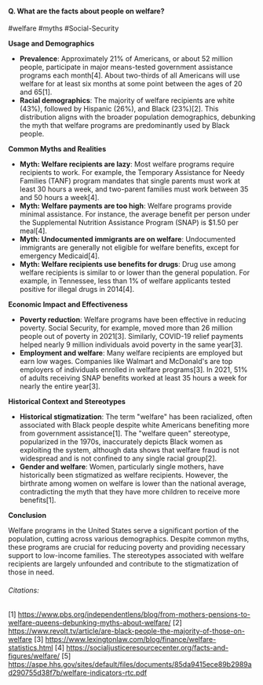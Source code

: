 #### Q. What are the facts about people on welfare?

#welfare #myths #Social-Security 

**Usage and Demographics**

- **Prevalence**: Approximately 21% of Americans, or about 52 million people, participate in major means-tested government assistance programs each month[4]. About two-thirds of all Americans will use welfare for at least six months at some point between the ages of 20 and 65[1].
- **Racial demographics**: The majority of welfare recipients are white (43%), followed by Hispanic (26%), and Black (23%)[2]. This distribution aligns with the broader population demographics, debunking the myth that welfare programs are predominantly used by Black people.

**Common Myths and Realities**

- **Myth: Welfare recipients are lazy**: Most welfare programs require recipients to work. For example, the Temporary Assistance for Needy Families (TANF) program mandates that single parents must work at least 30 hours a week, and two-parent families must work between 35 and 50 hours a week[4].
- **Myth: Welfare payments are too high**: Welfare programs provide minimal assistance. For instance, the average benefit per person under the Supplemental Nutrition Assistance Program (SNAP) is $1.50 per meal[4].
- **Myth: Undocumented immigrants are on welfare**: Undocumented immigrants are generally not eligible for welfare benefits, except for emergency Medicaid[4].
- **Myth: Welfare recipients use benefits for drugs**: Drug use among welfare recipients is similar to or lower than the general population. For example, in Tennessee, less than 1% of welfare applicants tested positive for illegal drugs in 2014[4].

**Economic Impact and Effectiveness**

- **Poverty reduction**: Welfare programs have been effective in reducing poverty. Social Security, for example, moved more than 26 million people out of poverty in 2021[3]. Similarly, COVID-19 relief payments helped nearly 9 million individuals avoid poverty in the same year[3].
- **Employment and welfare**: Many welfare recipients are employed but earn low wages. Companies like Walmart and McDonald's are top employers of individuals enrolled in welfare programs[3]. In 2021, 51% of adults receiving SNAP benefits worked at least 35 hours a week for nearly the entire year[3].

**Historical Context and Stereotypes**

- **Historical stigmatization**: The term "welfare" has been racialized, often associated with Black people despite white Americans benefiting more from government assistance[1]. The "welfare queen" stereotype, popularized in the 1970s, inaccurately depicts Black women as exploiting the system, although data shows that welfare fraud is not widespread and is not confined to any single racial group[2].
- **Gender and welfare**: Women, particularly single mothers, have historically been stigmatized as welfare recipients. However, the birthrate among women on welfare is lower than the national average, contradicting the myth that they have more children to receive more benefits[1].

**Conclusion**

Welfare programs in the United States serve a significant portion of the population, cutting across various demographics. Despite common myths, these programs are crucial for reducing poverty and providing necessary support to low-income families. The stereotypes associated with welfare recipients are largely unfounded and contribute to the stigmatization of those in need.
###### Citations:
[1] https://www.pbs.org/independentlens/blog/from-mothers-pensions-to-welfare-queens-debunking-myths-about-welfare/
[2] https://www.revolt.tv/article/are-black-people-the-majority-of-those-on-welfare
[3] https://www.lexingtonlaw.com/blog/finance/welfare-statistics.html
[4] https://socialjusticeresourcecenter.org/facts-and-figures/welfare/
[5] https://aspe.hhs.gov/sites/default/files/documents/85da9415ece89b2989ad290755d38f7b/welfare-indicators-rtc.pdf